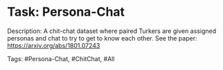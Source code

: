 Task: Persona-Chat
===================
Description: A chit-chat dataset where paired Turkers are given assigned personas and chat to try to get to know each other. See the paper: https://arxiv.org/abs/1801.07243

Tags: #Persona-Chat, #ChitChat, #All
